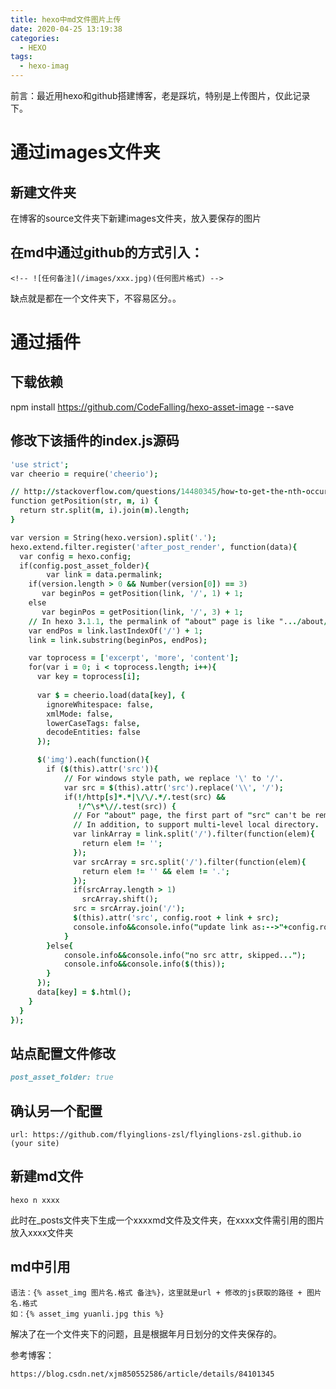 ```yaml
---
title: hexo中md文件图片上传
date: 2020-04-25 13:19:38
categories:
  - HEXO
tags:
  - hexo-imag
---
```


前言：最近用hexo和github搭建博客，老是踩坑，特别是上传图片，仅此记录下。

# 通过images文件夹

## 新建文件夹

在博客的source文件夹下新建images文件夹，放入要保存的图片

## 在md中通过github的方式引入：

```
<!-- ![任何备注](/images/xxx.jpg)(任何图片格式) -->
```

缺点就是都在一个文件夹下，不容易区分。。

# 通过插件

## 下载依赖

npm install https://github.com/CodeFalling/hexo-asset-image --save

## 修改下该插件的index.js源码

```j s
'use strict';
var cheerio = require('cheerio');

// http://stackoverflow.com/questions/14480345/how-to-get-the-nth-occurrence-in-a-string
function getPosition(str, m, i) {
  return str.split(m, i).join(m).length;
}

var version = String(hexo.version).split('.');
hexo.extend.filter.register('after_post_render', function(data){
  var config = hexo.config;
  if(config.post_asset_folder){
    	var link = data.permalink;
	if(version.length > 0 && Number(version[0]) == 3)
	   var beginPos = getPosition(link, '/', 1) + 1;
	else
	   var beginPos = getPosition(link, '/', 3) + 1;
	// In hexo 3.1.1, the permalink of "about" page is like ".../about/index.html".
	var endPos = link.lastIndexOf('/') + 1;
    link = link.substring(beginPos, endPos);

    var toprocess = ['excerpt', 'more', 'content'];
    for(var i = 0; i < toprocess.length; i++){
      var key = toprocess[i];
 
      var $ = cheerio.load(data[key], {
        ignoreWhitespace: false,
        xmlMode: false,
        lowerCaseTags: false,
        decodeEntities: false
      });

      $('img').each(function(){
		if ($(this).attr('src')){
			// For windows style path, we replace '\' to '/'.
			var src = $(this).attr('src').replace('\\', '/');
			if(!/http[s]*.*|\/\/.*/.test(src) &&
			   !/^\s*\//.test(src)) {
			  // For "about" page, the first part of "src" can't be removed.
			  // In addition, to support multi-level local directory.
			  var linkArray = link.split('/').filter(function(elem){
				return elem != '';
			  });
			  var srcArray = src.split('/').filter(function(elem){
				return elem != '' && elem != '.';
			  });
			  if(srcArray.length > 1)
				srcArray.shift();
			  src = srcArray.join('/');
			  $(this).attr('src', config.root + link + src);
			  console.info&&console.info("update link as:-->"+config.root + link + src);
			}
		}else{
			console.info&&console.info("no src attr, skipped...");
			console.info&&console.info($(this));
		}
      });
      data[key] = $.html();
    }
  }
});
```

## 站点配置文件修改

```markdown
post_asset_folder: true
```

## 确认另一个配置

```
url: https://github.com/flyinglions-zsl/flyinglions-zsl.github.io (your site)
```

## 新建md文件

```
hexo n xxxx
```

此时在_posts文件夹下生成一个xxxxmd文件及文件夹，在xxxx文件需引用的图片放入xxxx文件夹

## md中引用

```
语法：{% asset_img 图片名.格式 备注%}，这里就是url + 修改的js获取的路径 + 图片名.格式 
如：{% asset_img yuanli.jpg this %}
```

解决了在一个文件夹下的问题，且是根据年月日划分的文件夹保存的。

参考博客：

```
https://blog.csdn.net/xjm850552586/article/details/84101345
```

